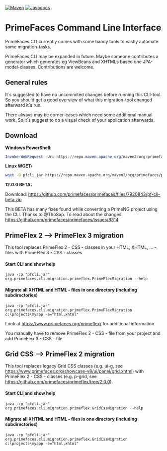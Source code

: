 [![Maven](https://img.shields.io/maven-central/v/org.primefaces/primefaces.svg)](https://repo.maven.apache.org/maven2/org/primefaces/primefaces-cli/)
[![Javadocs](http://javadoc.io/badge/org.primefaces/primefaces-selenium.svg)](http://javadoc.io/doc/org.primefaces/primefaces-cli)

# PrimeFaces Command Line Interface

PrimeFaces CLI currently comes with some handy tools to vastly automate some migration-tasks.

PrimeFaces CLI may be expanded in future. Maybe someone contributes a generator which generates eg ViewBeans and XHTMLs based one JPA-model-classes.
Contributions are welcome.

## General rules

It´s suggested to have no uncommited changes before running this CLI-tool. So you should get a good overview of what this migration-tool changed afterward it´s run.

There always may be corner-cases which need some additional manual work. So it´s suggest to do a visual check of your application afterwards.

## Download

**Windows PowerShell:**

```powershell
Invoke-WebRequest -Uri https://repo.maven.apache.org/maven2/org/primefaces/primefaces-cli/11.0.0/primefaces-cli-11.0.0.jar -OutFile C:\cli\pfcli.jar
```

**Linux WGET:**

```bash
wget -O pfcli.jar https://repo.maven.apache.org/maven2/org/primefaces/primefaces-cli/11.0.0/primefaces-cli-11.0.0.jar
```

**12.0.0 BETA:**

Download: https://github.com/primefaces/primefaces/files/7920843/pf-cli-beta.zip

This BETA has many fixes found while converting a PrimeNG project using the CLI.  Thanks to @ThoSap.
To read about the changes: https://github.com/primefaces/primefaces/issues/8314


## PrimeFlex 2 --> PrimeFlex 3 migration

This tool replaces PrimeFlex 2 - CSS - classes in your HTML, XHTML, ... - files with PrimeFlex 3 - CSS - classes.

#### Start CLI and show help

```shell
java -cp "pfcli.jar" org.primefaces.cli.migration.primeflex.PrimeFlexMigration --help
```

#### Migrate all XHTML and HTML - files in one directory (including subdirectories)

```shell
java -cp "pfcli.jar" org.primefaces.cli.migration.primeflex.PrimeFlexMigration c:\projects\myapp -e="html,xhtml"
```

Look at https://www.primefaces.org/primeflex/ for additional information.

You manually have to remove PrimeFlex 2 - CSS - file from your project and add PrimeFlex 3 - CSS - file.

## Grid CSS --> PrimeFlex 2 migration

This tool replaces legacy Grid CSS classes (e.g. ui-g, see https://www.primefaces.org/showcase-v8/ui/panel/grid.xhtml) with PrimeFlex 2 - CSS - classes (e.g. p-grid, see https://github.com/primefaces/primeflex/tree/2.0.0).

#### Start CLI and show help

```shell
java -cp "pfcli.jar" org.primefaces.cli.migration.primeflex.GridCssMigration --help
```

#### Migrate all XHTML and HTML - files in one directory (including subdirectories)

```shell
java -cp "pfcli.jar" org.primefaces.cli.migration.primeflex.GridCssMigration c:\projects\myapp -e="html,xhtml"
```
